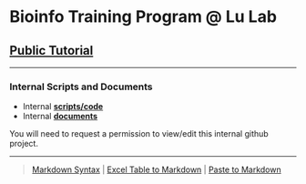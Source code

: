 # Bioinfo Training Program @ Lu Lab

## [Public Tutorial](https://www.gitbook.com/book/lulab/bioinfo-training)


---

### Internal Scripts and Documents

* Internal [**scripts/code**](https://github.com/lulab/training)
* Internal [**documents**](https://github.com/lulab/training/wiki)

You will need to request a permission to view/edit this internal github project.

---


> [Markdown Syntax](https://github.com/adam-p/markdown-here/wiki/Markdown-Cheatsheet)
> | [Excel Table to Markdown](https://www.tablesgenerator.com/markdown_tables)
> | [Paste to Markdown](https://euangoddard.github.io/clipboard2markdown/)
